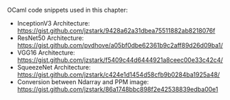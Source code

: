 
OCaml code snippets used in this chapter:

- InceptionV3 Architecture: https://gist.github.com/jzstark/9428a62a31dbea75511882ab8218076f
- ResNet50 Architecture: https://gist.github.com/pvdhove/a05bf0dbe62361b9c2aff89d26d09ba1/
- VGG16 Architecture: https://gist.github.com/jzstark/f5409c44d6444921a8ceec00e33c42c4/
- SqueezeNet Architecture: https://gist.github.com/jzstark/c424e1d1454d58cfb9b0284ba1925a48/
- Conversion between Ndarray and PPM image: https://gist.github.com/jzstark/86a1748bbc898f2e42538839edba00e1
